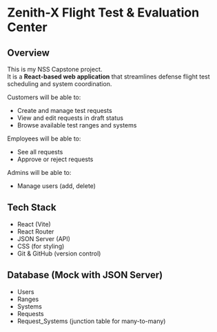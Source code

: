 # Zenith-X Flight Test & Evaluation Center

## Overview

This is my NSS Capstone project.  
It is a **React-based web application** that streamlines defense flight test scheduling and system coordination.

Customers will be able to:

- Create and manage test requests
- View and edit requests in draft status
- Browse available test ranges and systems

Employees will be able to:

- See all requests
- Approve or reject requests

Admins will be able to:

- Manage users (add, delete)

## Tech Stack

- React (Vite)
- React Router
- JSON Server (API)
- CSS (for styling)
- Git & GitHub (version control)

## Database (Mock with JSON Server)

- Users
- Ranges
- Systems
- Requests
- Request_Systems (junction table for many-to-many)
